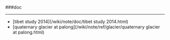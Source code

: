 ###doc

------

<div id=archive_tags>
<ul>
<li>[tibet study 2014](/wiki/note/doc/tibet study 2014.html)</li> 
<li>[quaternary glacier at palong](/wiki/note/ref/glacier/quaternary glacier at palong.html)</li> 
</ul>
</div>
